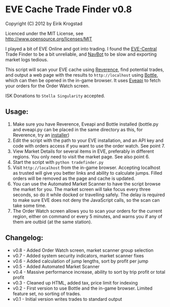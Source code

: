 # EVE Cache Trade Finder v0.8 #

Copyright (C) 2012 by Eirik Krogstad

Licenced under the MIT License, see http://www.opensource.org/licenses/MIT

I played a bit of EVE Online and got into trading. I found the [EVE-Central](http://eve-central.com/) Trade Finder to be a bit unreliable, and [NavBot](http://code.google.com/p/navbot/) to be slow and exporting market logs tedious.

This script will scan your EVE cache using [Reverence](https://github.com/ntt/reverence), find potential trades, and output a web page with the results to `http://localhost` using [Bottle](https://github.com/defnull/bottle), which can then be opened in the in-game browser. It uses [Eveapi](https://github.com/ntt/eveapi) to fetch your orders for the Order Watch screen.

ISK Donations to `Stella Singularity` accepted.

## Usage: ##
1. Make sure you have Reverence, Eveapi and Bottle installed (bottle.py and eveapi.py can be placed in the same directory as this, for Reverence, try an [installer](https://github.com/ntt/reverence/downloads))
2. Edit the script with the path to your EVE installation, and an API key and code with orders access if you want to use the order watch. See point 7.
3. View Market Details for several items in EVE, preferably in different regions. You only need to visit the market page. See also point 6.
4. Start the script with `python tradefinder.py`
5. Visit `http://localhost` from the in-game browser. Accepting localhost as trusted will give you better links and ability to calculate jumps. Filled orders will be removed as the page and cache is updated.
6. You can use the Automated Market Scanner to have the script browse the market for you. The market screen will take focus every three seconds, so do it while docked or travelling safely. The delay is required to make sure EVE does not deny the JavaScript calls, so the scan can take some time.
7. The Order Watch screen allows you to scan your orders for the current region, either on command or every 5 minutes, and warns you if any of them are outbid (at the same station).

## Changelog: ##
* v0.8 - Added Order Watch screen, market scanner group selection
* v0.7 - Added system security indicators, market scanner fixes
* v0.6 - Added calculation of jump lengths, sort by profit per jump
* v0.5 - Added Automated Market Scanner
* v0.4 - Massive performance increase, ability to sort by trip profit or total profit
* v0.3 - Cleaned up HTML, added tax, price limit for indexing
* v0.2 - First version to use Bottle and the in-game browser. Limited feature set, no sorting of trades.
* v0.1 - Initial version writes trades to standard output